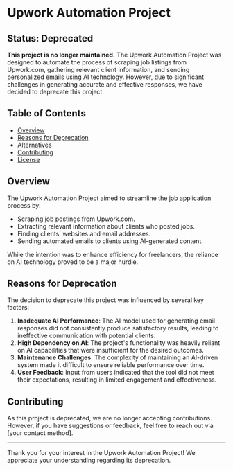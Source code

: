 # Upwork Automation Project

## Status: Deprecated

**This project is no longer maintained.** The Upwork Automation Project was designed to automate the process of scraping job listings from Upwork.com, gathering relevant client information, and sending personalized emails using AI technology. However, due to significant challenges in generating accurate and effective responses, we have decided to deprecate this project.

## Table of Contents

- [Overview](#overview)
- [Reasons for Deprecation](#reasons-for-deprecation)
- [Alternatives](#alternatives)
- [Contributing](#contributing)
- [License](#license)

## Overview

The Upwork Automation Project aimed to streamline the job application process by:

- Scraping job postings from Upwork.com.
- Extracting relevant information about clients who posted jobs.
- Finding clients' websites and email addresses.
- Sending automated emails to clients using AI-generated content.

While the intention was to enhance efficiency for freelancers, the reliance on AI technology proved to be a major hurdle.

## Reasons for Deprecation

The decision to deprecate this project was influenced by several key factors:

1. **Inadequate AI Performance**: The AI model used for generating email responses did not consistently produce satisfactory results, leading to ineffective communication with potential clients.
2. **High Dependency on AI**: The project's functionality was heavily reliant on AI capabilities that were insufficient for the desired outcomes.
3. **Maintenance Challenges**: The complexity of maintaining an AI-driven system made it difficult to ensure reliable performance over time.
4. **User Feedback**: Input from users indicated that the tool did not meet their expectations, resulting in limited engagement and effectiveness.

## Contributing

As this project is deprecated, we are no longer accepting contributions. However, if you have suggestions or feedback, feel free to reach out via [your contact method].

---

Thank you for your interest in the Upwork Automation Project! We appreciate your understanding regarding its deprecation.